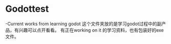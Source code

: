 # Godottest

-Current works from learning godot
	这个文件夹放的是学习godot过程中的副产品，有兴趣可以点开看看。
	有正在working on it 的学习资料，也有包装好的exe文件。






